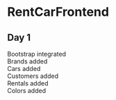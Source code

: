 # RentCarFrontend

## Day 1

Bootstrap integrated <br>
Brands added<br>
Cars added<br>
Customers added<br>
Rentals added<br>
Colors added
